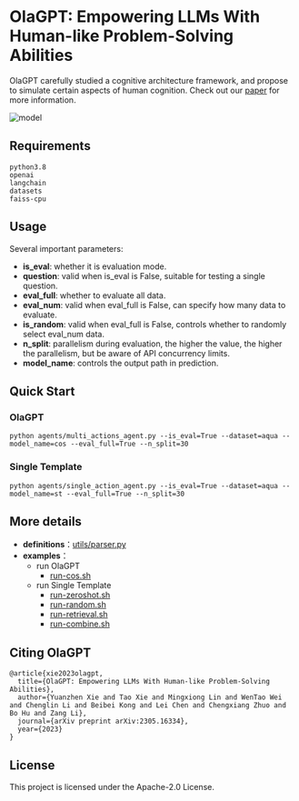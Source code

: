# OlaGPT: Empowering LLMs With Human-like Problem-Solving Abilities

OlaGPT carefully studied a cognitive architecture framework, and
propose to simulate certain aspects of human cognition. Check out our [paper](https://arxiv.org/abs/2305.16334) for more information.

![model](./docs/model.png)

## Requirements

```
python3.8
openai
langchain
datasets
faiss-cpu
```

## Usage

Several important parameters:
- **is_eval**: whether it is evaluation mode.
- **question**: valid when is_eval is False, suitable for testing a single question.
- **eval_full**: whether to evaluate all data.
- **eval_num**: valid when eval_full is False, can specify how many data to evaluate.
- **is_random**: valid when eval_full is False, controls whether to randomly select eval_num data.
- **n_split**: parallelism during evaluation, the higher the value, the higher the parallelism, but be aware of API concurrency limits.
- **model_name**: controls the output path in prediction.


## Quick Start

### OlaGPT
```    
python agents/multi_actions_agent.py --is_eval=True --dataset=aqua --model_name=cos --eval_full=True --n_split=30
```

### Single Template
```
python agents/single_action_agent.py --is_eval=True --dataset=aqua --model_name=st --eval_full=True --n_split=30
```

## More details
- **definitions**：[utils/parser.py](utils/parser.py)
- **examples**：
  - run OlaGPT
    - [run-cos.sh](run-cos.sh)
  - run Single Template
    - [run-zeroshot.sh](run-zeroshot.sh)
    - [run-random.sh](run-random.sh)
    - [run-retrieval.sh](run-retrieval.sh)
    - [run-combine.sh](run-combine.sh)

## Citing OlaGPT
```
@article{xie2023olagpt,
  title={OlaGPT: Empowering LLMs With Human-like Problem-Solving Abilities}, 
  author={Yuanzhen Xie and Tao Xie and Mingxiong Lin and WenTao Wei and Chenglin Li and Beibei Kong and Lei Chen and Chengxiang Zhuo and Bo Hu and Zang Li},
  journal={arXiv preprint arXiv:2305.16334},
  year={2023}
}
```

## License
This project is licensed under the Apache-2.0 License.
